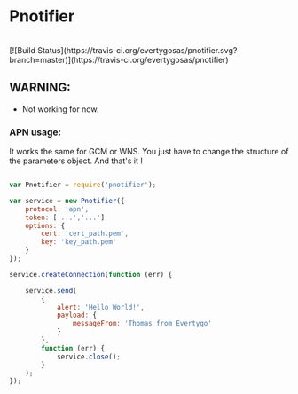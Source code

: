 # Pnotifier
<br>
[![Build Status](https://travis-ci.org/evertygosas/pnotifier.svg?branch=master)](https://travis-ci.org/evertygosas/pnotifier)

## WARNING:
- Not working for now.

### APN usage:

It works the same for GCM or WNS. You just have to change the structure of the parameters object. And that's it !

```javascript

var Pnotifier = require('pnotifier');

var service = new Pnotifier({
	protocol: 'apn',
	token: ['...','...']
	options: {
		cert: 'cert_path.pem',
		key: 'key_path.pem'
	}
});

service.createConnection(function (err) {

	service.send(
		{
			alert: 'Hello World!',
			payload: {
				messageFrom: 'Thomas from Evertygo'
			}
		},
		function (err) {
			service.close();
		}
	);
});

```
